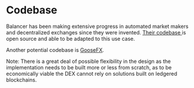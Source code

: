 # Codebase

Balancer has been making extensive progress in automated market makers and decentralized exchanges since they were invented. [Their codebase ](https://balancer.fi/whitepaper.pdf)is open source and able to be adapted to this use case.

Another potential codebase is [GooseFX](https://docs.goosefx.io/goosefx-platform-features/ss-liquidity-provisioning).

Note: There is a great deal of possible flexibility in the design as the implementation needs to be built more or less from scratch, as to be economically viable the DEX cannot rely on solutions built on ledgered blockchains.
